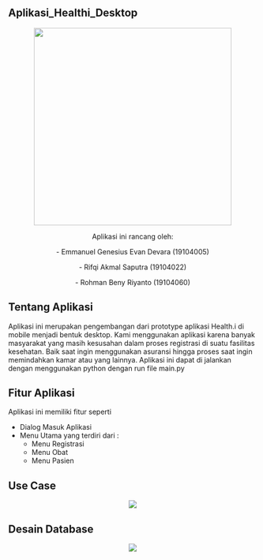 ## Aplikasi_Healthi_Desktop
<p align="center">
 <img src="https://user-images.githubusercontent.com/72756374/127510787-a82c8bef-a705-427d-8ba8-3b732cfa1cd2.png" width="400" height="400">
 </p>

<p align="center"> Aplikasi ini rancang oleh: </p>
<p align="center"> - Emmanuel Genesius Evan Devara (19104005) </p>
<p align="center"> - Rifqi Akmal Saputra           (19104022) </p>
<p align="center"> - Rohman Beny Riyanto           (19104060) </p>

## Tentang Aplikasi
Aplikasi ini merupakan pengembangan dari prototype aplikasi Health.i di mobile menjadi bentuk desktop. Kami menggunakan aplikasi karena banyak masyarakat yang masih kesusahan dalam proses registrasi di suatu fasilitas kesehatan. Baik saat ingin menggunakan asuransi hingga proses saat ingin memindahkan kamar atau yang lainnya. Aplikasi ini dapat di jalankan dengan menggunakan python dengan run file main.py

## Fitur Aplikasi
Aplikasi ini memiliki fitur seperti
 - Dialog Masuk Aplikasi
 - Menu Utama yang terdiri dari :
   - Menu Registrasi
   - Menu Obat
   - Menu Pasien




## Use Case
<p align="center">
<img src="https://user-images.githubusercontent.com/72756374/127512391-510000be-67e8-4405-8368-715a0803f5aa.png" > </p>

## Desain Database
<p align="center">
<img src="https://user-images.githubusercontent.com/72756374/127587665-510ea14e-540c-449c-89ae-56b0313f6d27.png"> </p>




